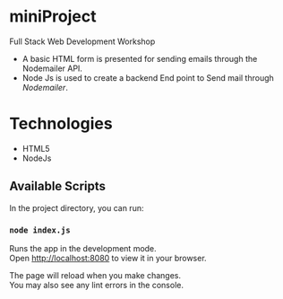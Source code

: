 # miniProject

Full Stack Web Development Workshop

- A basic HTML form is presented for sending emails through the Nodemailer API.
- Node Js is used to create a backend End point to Send mail through _Nodemailer_.

# Technologies

- HTML5
- NodeJs

## Available Scripts

In the project directory, you can run:

### `node index.js`

Runs the app in the development mode.\
Open [http://localhost:8080](http://localhost:8080) to view it in your browser.

The page will reload when you make changes.\
You may also see any lint errors in the console.
